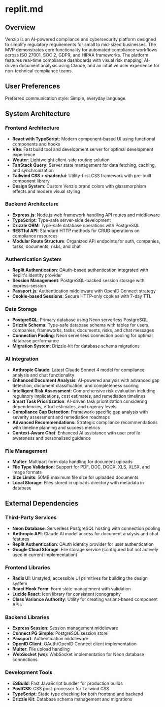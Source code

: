 # replit.md

## Overview

Venzip is an AI-powered compliance and cybersecurity platform designed to simplify regulatory requirements for small to mid-sized businesses. The MVP demonstrates core functionality for automated compliance workflows across ISO 27001, SOC 2, GDPR, and HIPAA frameworks. The platform features real-time compliance dashboards with visual risk mapping, AI-driven document analysis using Claude, and an intuitive user experience for non-technical compliance teams.

## User Preferences

Preferred communication style: Simple, everyday language.

## System Architecture

### Frontend Architecture
- **React with TypeScript**: Modern component-based UI using functional components and hooks
- **Vite**: Fast build tool and development server for optimal development experience
- **Wouter**: Lightweight client-side routing solution
- **TanStack Query**: Server state management for data fetching, caching, and synchronization
- **Tailwind CSS + shadcn/ui**: Utility-first CSS framework with pre-built component library
- **Design System**: Custom Venzip brand colors with glassmorphism effects and modern visual styling

### Backend Architecture
- **Express.js**: Node.js web framework handling API routes and middleware
- **TypeScript**: Type-safe server-side development
- **Drizzle ORM**: Type-safe database operations with PostgreSQL
- **RESTful API**: Standard HTTP methods for CRUD operations on compliance resources
- **Modular Route Structure**: Organized API endpoints for auth, companies, tasks, documents, risks, and chat

### Authentication System
- **Replit Authentication**: OAuth-based authentication integrated with Replit's identity provider
- **Session Management**: PostgreSQL-backed session storage with express-session
- **Passport.js**: Authentication middleware with OpenID Connect strategy
- **Cookie-based Sessions**: Secure HTTP-only cookies with 7-day TTL

### Data Storage
- **PostgreSQL**: Primary database using Neon serverless PostgreSQL
- **Drizzle Schema**: Type-safe database schema with tables for users, companies, frameworks, tasks, documents, risks, and chat messages
- **Connection Pooling**: Neon serverless connection pooling for optimal database performance
- **Migration System**: Drizzle-kit for database schema migrations

### AI Integration
- **Anthropic Claude**: Latest Claude Sonnet 4 model for compliance analysis and chat functionality
- **Enhanced Document Analysis**: AI-powered analysis with advanced gap detection, document classification, and completeness scoring
- **Intelligent Risk Assessment**: Comprehensive risk evaluation including regulatory implications, cost estimates, and remediation timelines
- **Smart Task Prioritization**: AI-driven task prioritization considering dependencies, effort estimates, and urgency levels
- **Compliance Gap Detection**: Framework-specific gap analysis with severity assessment and remediation roadmaps
- **Advanced Recommendations**: Strategic compliance recommendations with timeline planning and success metrics
- **Context-Aware Chat**: Enhanced AI assistance with user profile awareness and personalized guidance

### File Management
- **Multer**: Multipart form data handling for document uploads
- **File Type Validation**: Support for PDF, DOC, DOCX, XLS, XLSX, and image formats
- **Size Limits**: 50MB maximum file size for uploaded documents
- **Local Storage**: Files stored in uploads directory with metadata in database

## External Dependencies

### Third-Party Services
- **Neon Database**: Serverless PostgreSQL hosting with connection pooling
- **Anthropic API**: Claude AI model access for document analysis and chat features
- **Replit Authentication**: OAuth identity provider for user authentication
- **Google Cloud Storage**: File storage service (configured but not actively used in current implementation)

### Frontend Libraries
- **Radix UI**: Unstyled, accessible UI primitives for building the design system
- **React Hook Form**: Form state management with validation
- **Lucide React**: Icon library for consistent iconography
- **Class Variance Authority**: Utility for creating variant-based component APIs

### Backend Libraries
- **Express Session**: Session management middleware
- **Connect PG Simple**: PostgreSQL session store
- **Passport**: Authentication middleware
- **OpenID Client**: OAuth/OpenID Connect client implementation
- **Multer**: File upload handling
- **WebSocket (ws)**: WebSocket implementation for Neon database connections

### Development Tools
- **ESBuild**: Fast JavaScript bundler for production builds
- **PostCSS**: CSS post-processor for Tailwind CSS
- **TypeScript**: Static type checking for both frontend and backend
- **Drizzle Kit**: Database schema management and migrations